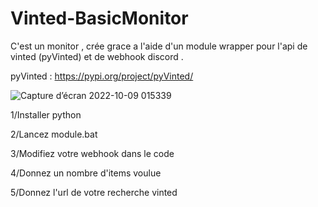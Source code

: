 # Vinted-BasicMonitor
C'est un monitor , crée grace a l'aide d'un module wrapper pour l'api de vinted (pyVinted) et de webhook discord .

pyVinted : https://pypi.org/project/pyVinted/

![Capture d’écran 2022-10-09 015339](https://user-images.githubusercontent.com/85521429/194731571-f75cd4ab-766f-4f2e-9d08-2be95a335448.png)

1/Installer python

2/Lancez module.bat

3/Modifiez votre webhook dans le code

4/Donnez un nombre d'items voulue 

5/Donnez l'url de votre recherche vinted
